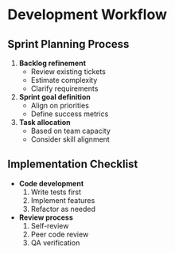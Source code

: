 # Development Workflow

## Sprint Planning Process
1. **Backlog refinement**
   * Review existing tickets
   * Estimate complexity
   * Clarify requirements
2. **Sprint goal definition**
   * Align on priorities
   * Define success metrics
3. **Task allocation**
   * Based on team capacity
   * Consider skill alignment

## Implementation Checklist
* **Code development**
  1. Write tests first
  2. Implement features
  3. Refactor as needed
* **Review process**
  1. Self-review
  2. Peer code review
  3. QA verification

